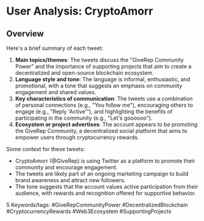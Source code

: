 # User Analysis: CryptoAmorr

## Overview

Here's a brief summary of each tweet:

1. **Main topics/themes**: The tweets discuss the "GiveRep Community Power" and the importance of supporting projects that aim to create a decentralized and open-source blockchain ecosystem.
2. **Language style and tone**: The language is informal, enthusiastic, and promotional, with a tone that suggests an emphasis on community engagement and shared values.
3. **Key characteristics of communication**: The tweets use a combination of personal connections (e.g., "You follow me"), encouraging others to engage (e.g., "Reply 'Active'"), and highlighting the benefits of participating in the community (e.g., "Let's goooooo").
4. **Ecosystem or project advertises**: The account appears to be promoting the GiveRep Community, a decentralized social platform that aims to empower users through cryptocurrency rewards.

Some context for these tweets:

* CryptoAmorr (@GiveRep) is using Twitter as a platform to promote their community and encourage engagement.
* The tweets are likely part of an ongoing marketing campaign to build brand awareness and attract new followers.
* The tone suggests that the account values active participation from their audience, with rewards and recognition offered for supportive behavior.

5 Keywords/tags: #GiveRepCommunityPower #DecentralizedBlockchain #CryptocurrencyRewards #Web3Ecosystem #SupportingProjects